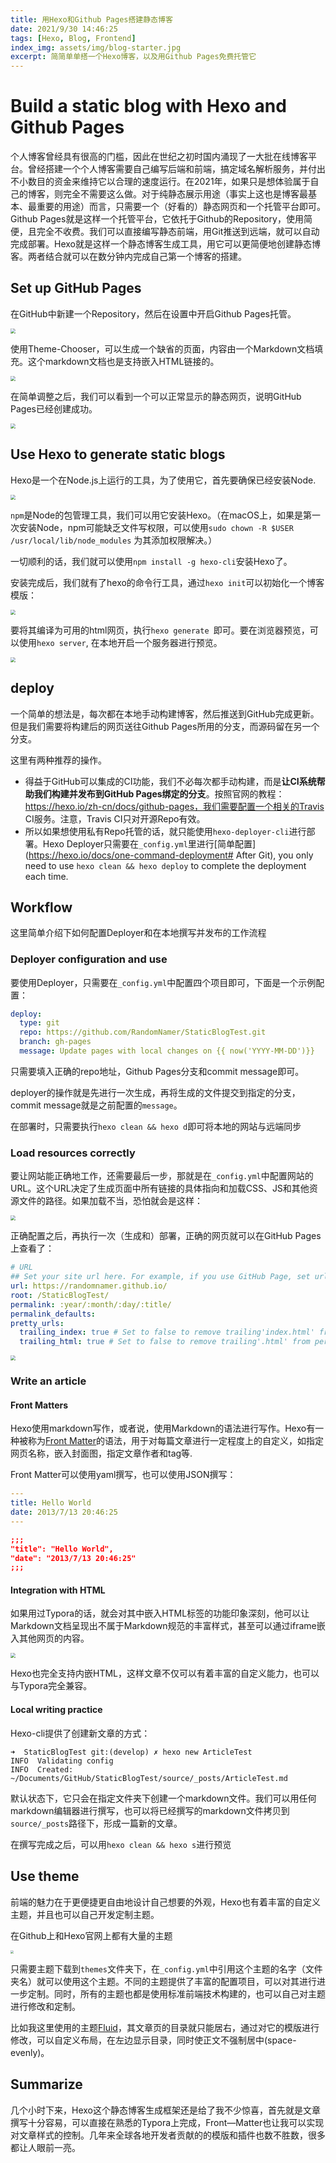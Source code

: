 ```yaml
---
title: 用Hexo和Github Pages搭建静态博客
date: 2021/9/30 14:46:25
tags: [Hexo, Blog, Frontend]
index_img: assets/img/blog-starter.jpg
excerpt: 简简单单搭一个Hexo博客，以及用Github Pages免费托管它
---
```


# Build a static blog with Hexo and Github Pages

个人博客曾经具有很高的门槛，因此在世纪之初时国内涌现了一大批在线博客平台。曾经搭建一个个人博客需要自己编写后端和前端，搞定域名解析服务，并付出不小数目的资金来维持它以合理的速度运行。在2021年，如果只是想体验属于自己的博客，则完全不需要这么做。对于纯静态展示用途（事实上这也是博客最基本、最重要的用途）而言，只需要一个（好看的）静态网页和一个托管平台即可。Github Pages就是这样一个托管平台，它依托于Github的Repository，使用简便，且完全不收费。我们可以直接编写静态前端，用Git推送到远端，就可以自动完成部署。Hexo就是这样一个静态博客生成工具，用它可以更简便地创建静态博客。两者结合就可以在数分钟内完成自己第一个博客的搭建。

## Set up GitHub Pages

在GitHub中新建一个Repository，然后在设置中开启Github Pages托管。

<img src="image-20210923153307744.png"  style="zoom:50%;" />

使用Theme-Chooser，可以生成一个缺省的页面，内容由一个Markdown文档填充。这个markdown文档也是支持嵌入HTML链接的。

<img src="image-20210923153437095.png"  style="zoom:50%;" />

在简单调整之后，我们可以看到一个可以正常显示的静态网页，说明GitHub Pages已经创建成功。

<img src="image-20210923153532574.png"  style="zoom:50%;" />

## Use Hexo to generate static blogs

Hexo是一个在Node.js上运行的工具，为了使用它，首先要确保已经安装Node.

<img src="image-20210923153738209.png" style="zoom:50%;" />

`npm`是Node的包管理工具，我们可以用它安装Hexo。（在macOS上，如果是第一次安装Node，npm可能缺乏文件写权限，可以使用`sudo chown -R $USER /usr/local/lib/node_modules` 为其添加权限解决。）

一切顺利的话，我们就可以使用`npm install -g hexo-cli`安装Hexo了。

安装完成后，我们就有了hexo的命令行工具，通过`hexo init`可以初始化一个博客模版：

<img src="image-20210923160421280.png"  style="zoom:50%;" />

要将其编译为可用的html网页，执行`hexo generate `即可。要在浏览器预览，可以使用`hexo server`, 在本地开启一个服务器进行预览。

<img src="image-20210923161332399.png"  style="zoom:50%;" />

## deploy

一个简单的想法是，每次都在本地手动构建博客，然后推送到GitHub完成更新。但是我们需要将构建后的网页送往Github Pages所用的分支，而源码留在另一个分支。

这里有两种推荐的操作。

- 得益于GitHub可以集成的CI功能，我们不必每次都手动构建，而是**让CI系统帮助我们构建并发布到GitHub Pages绑定的分支**。按照官网的教程：https://hexo.io/zh-cn/docs/github-pages，我们需要配置一个相关的Travis CI服务。注意，Travis CI只对开源Repo有效。
- 所以如果想使用私有Repo托管的话，就只能使用`hexo-deployer-cli`进行部署。Hexo Deployer只需要在`_config.yml`里进行[简单配置](https://hexo.io/docs/one-command-deployment# After Git), you only need to use `hexo clean && hexo deploy` to complete the deployment each time.



## Workflow

这里简单介绍下如何配置Deployer和在本地撰写并发布的工作流程

### Deployer configuration and use

要使用Deployer，只需要在`_config.yml`中配置四个项目即可，下面是一个示例配置：

```yaml
deploy:
  type: git
  repo: https://github.com/RandomNamer/StaticBlogTest.git
  branch: gh-pages
  message: Update pages with local changes on {{ now('YYYY-MM-DD')}}
```

只需要填入正确的repo地址，Github Pages分支和commit message即可。

deployer的操作就是先进行一次生成，再将生成的文件提交到指定的分支，commit message就是之前配置的`message`。

在部署时，只需要执行`hexo clean && hexo d`即可将本地的网站与远端同步

### Load resources correctly

要让网站能正确地工作，还需要最后一步，那就是在`_config.yml`中配置网站的URL。这个URL决定了生成页面中所有链接的具体指向和加载CSS、JS和其他资源文件的路径。如果加载不当，恐怕就会是这样：

<img src="image-20210930125831154.png"  style="zoom:50%;" />

正确配置之后，再执行一次（生成和）部署，正确的网页就可以在GitHub Pages上查看了：

```yaml
# URL
## Set your site url here. For example, if you use GitHub Page, set url as'https://username.github.io/project'
url: https://randomnamer.github.io/
root: /StaticBlogTest/
permalink: :year/:month/:day/:title/
permalink_defaults:
pretty_urls:
  trailing_index: true # Set to false to remove trailing'index.html' from permalinks
  trailing_html: true # Set to false to remove trailing'.html' from permalinks
```

<img src="image-20210930130025608.png"  style="zoom:50%;" />

### Write an article

#### Front Matters

Hexo使用markdown写作，或者说，使用Markdown的语法进行写作。Hexo有一种被称为[Front Matter](https://hexo.io/zh-cn/docs/front-matter)的语法，用于对每篇文章进行一定程度上的自定义，如指定网页名称，嵌入封面图，指定文章作者和tag等.

Front Matter可以使用yaml撰写，也可以使用JSON撰写：

```yaml
---
title: Hello World
date: 2013/7/13 20:46:25
---
```

```json
;;;
"title": "Hello World",
"date": "2013/7/13 20:46:25"
;;;
```

#### Integration with HTML

如果用过Typora的话，就会对其中嵌入HTML标签的功能印象深刻，他可以让Markdown文档呈现出不属于Markdown规范的丰富样式，甚至可以通过iframe嵌入其他网页的内容。

<img src="image-20210930143453754.png" style="zoom:50%;" />

Hexo也完全支持内嵌HTML，这样文章不仅可以有着丰富的自定义能力，也可以与Typora完全兼容。

#### Local writing practice

Hexo-cli提供了创建新文章的方式：

```shell
➜  StaticBlogTest git:(develop) ✗ hexo new ArticleTest
INFO  Validating config
INFO  Created: ~/Documents/GitHub/StaticBlogTest/source/_posts/ArticleTest.md
```

默认状态下，它只会在指定文件夹下创建一个markdown文件。我们可以用任何markdown编辑器进行撰写，也可以将已经撰写的markdown文件拷贝到`source/_posts`路径下，形成一篇新的文章。

在撰写完成之后，可以用`hexo clean && hexo s`进行预览

## Use theme

前端的魅力在于更便捷更自由地设计自己想要的外观，Hexo也有着丰富的自定义主题，并且也可以自己开发定制主题。

在Github上和Hexo官网上都有大量的主题

<img src="image-20210930130535951.png" style="zoom:33%;" />

只需要主题下载到`themes`文件夹下，在`_config.yml`中引用这个主题的名字（文件夹名）就可以使用这个主题。不同的主题提供了丰富的配置项目，可以对其进行进一步定制。同时，所有的主题也都是使用标准前端技术构建的，也可以自己对主题进行修改和定制。

比如我这里使用的主题[Fluid](https://github.com/fluid-dev/hexo-theme-fluid)，其文章页的目录就只能居右，通过对它的模版进行修改，可以自定义布局，在左边显示目录，同时使正文不强制居中(space-evenly)。

## Summarize
几个小时下来，Hexo这个静态博客生成框架还是给了我不少惊喜，首先就是文章撰写十分容易，可以直接在熟悉的Typora上完成，Front—Matter也让我可以实现对文章样式的控制。几年来全球各地开发者贡献的的模版和插件也数不胜数，很多都让人眼前一亮。



